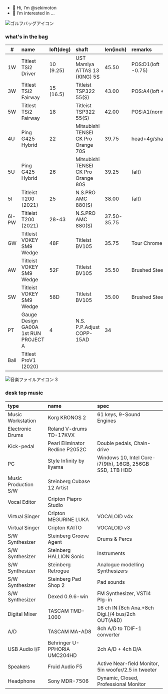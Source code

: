 - 👋 Hi, I’m @sekimoton
- 👀 I’m interested in ...

![ゴルフバッグアイコン](https://user-images.githubusercontent.com/112854810/192196038-e6b869aa-4e89-42dc-ba3e-787f55b8d68e.png)
### what's in the bag
|#|name|loft(deg)|shaft|len(inch)|remarks|
|--|:---|:---|:---|:---|:---|
|1W|Titlest TSi2 Driver|10 (9.25)|UST Mamiya ATTAS 13 (KING) 5S|45.50|POS:D1(loft -0.75)|
|3W|Titlest TSi2 Fairway|15 (16.5)|Titleist TSP322 55(S)|43.00|POS:A4(loft +1.5)|
|5W|Titlest TSi2 Fairway|18|Titleist TSP322 55(S)|42.00|POS:A1(norm)|
|4U|Ping G425 Hybrid|22|Mitsubishi TENSEI CK Pro Orange 70S|39.75|head+4g/shaft+5g|
|5U|Ping G425 Hybrid|26|Mitsubishi TENSEI CK Pro Orange 80S|39.25|(alt)|
|5I|Titleist T200 (2021)|25|N.S.PRO AMC 880(S)|38.00|(alt)|
|6I-PW|Titleist T200 (2021)|28-43|N.S.PRO AMC 880(S)|37.50-35.75||
|GW|Titleist VOKEY SM9 Wedge|48F|Titleist BV105|35.75|Tour Chrome|
|AW|Titleist VOKEY SM9 Wedge|52F|Titleist BV105|35.50|Brushed Steel|
|SW|Titleist VOKEY SM9 Wedge|58D|Titleist BV105|35.00|Brushed Steel|
|PT|Gauge Design GA00A 1st RUN PROJECT A|4|N.S. P.P.Adjust COPP-15AD|34||
|Ball|Titlest ProV1 (2020)|||||


![音楽ファイルアイコン 3](https://user-images.githubusercontent.com/112854810/192233833-a20d3052-4fc5-4b07-8d35-8c965a064bae.png)
### desk top music
|type|name|spec|
|:---|:---|:---|
|Music Workstation|Korg KRONOS 2|61 keys, 9-Sound Engines|
|Electronic Drums|Roland V-drums TD-17KVX||
|Kick-pedal|Pearl Eliminator Redline P2052C|Double pedals, Chain-drive|
|PC|Style Infinity by Iiyama|Windows 10, Intel Core-i7(9th), 16GB, 256GB SSD, 1TB HDD|
|Music Production S/W|Steinberg Cubase 12 Artist||
|Vocal Editor|Cripton Piapro Studio||
|Virtual Singer|Cripton MEGURINE LUKA|VOCALOID v4x|
|Virtual Singer|Cripton KAITO|VOCALOID v3|
|S/W Synthesizer|Steinberg Groove Agent|Drums & Percs|
|S/W Synthesizer|Steinberg HALLION Sonic|Instruments|
|S/W Synthesizer|Steinberg Retrogue|Analogue modelling Synthesizers|
|S/W Synthesizer|Steinberg Pad Shop 2|Pad sounds|
|S/W Synthesizer|Dexed 0.9.6-win|FM Synthesizer, VSTi4 Plg-in|
|Digital Mixer|TASCAM TMD-1000|16 ch IN:(8ch Ana.+8ch Digi.)/4 bus/2ch OUT(A&D)|
|A/D|TASCAM MA-AD8|8ch A/D to TDIF-1 converter|
|USB Audio I/F|Behringer U-PPHORIA UMC204HD|2ch A/D + 4ch D/A|
|Speakers|Fruid Audio F5|Active Near-field Monitor, 5in woofer/2.5 in tweeter|
|Headphone|Sony MDR-7506|Dynamic, Closed, Professional Monitor|

<!---
sekimoton/sekimoton is a ✨ special ✨ repository because its `README.md` (this file) appears on your GitHub profile.
You can click the Preview link to take a look at your changes.
--->
